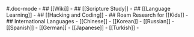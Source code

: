 #.doc-mode
    - ## [[Wiki]]
    - ## [[Scripture Study]]
    - ## [[Language Learning]]
    - ## [[Hacking and Coding]]
    - ## Roam Research for [[Kids]]
    - ## International Languages
        - [[Chinese]]
        - [[Korean]]
        - [[Russian]]
        - [[Spanish]]
        - [[German]]
        - [[Japanese]]
        - [[Turkish]]
    - 
